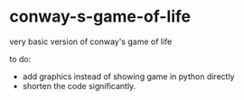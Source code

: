 # conway-s-game-of-life
very basic version of conway's game of life

to do:
- add graphics instead of showing game in python directly
- shorten the code significantly.

